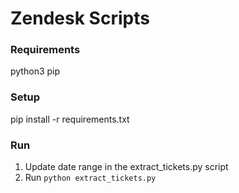 # Zendesk Scripts

### Requirements
python3
pip

### Setup
pip install -r requirements.txt

### Run
1. Update date range in the extract_tickets.py script
2. Run ```python extract_tickets.py```
